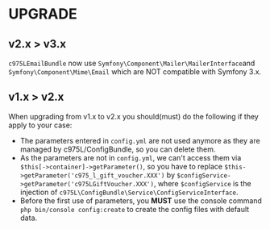 # UPGRADE

## v2.x > v3.x

`c975LEmailBundle` now use `Symfony\Component\Mailer\MailerInterface`and `Symfony\Component\Mime\Email` which are NOT compatible with Symfony 3.x.

## v1.x > v2.x
When upgrading from v1.x to v2.x you should(must) do the following if they apply to your case:

- The parameters entered in `config.yml` are not used anymore as they are managed by c975L/ConfigBundle, so you can delete them.
- As the parameters are not in `config.yml`, we can't access them via `$this[->container]->getParameter()`, so you have to replace `$this->getParameter('c975_l_gift_voucher.XXX')` by `$configService->getParameter('c975LGiftVoucher.XXX')`, where `$configService` is the injection of `c975L\ConfigBundle\Service\ConfigServiceInterface`.
- Before the first use of parameters, you **MUST** use the console command `php bin/console config:create` to create the config files with default data.
